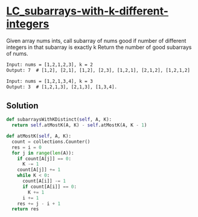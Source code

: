 # [LC_subarrays-with-k-different-integers](https://leetcode.com/problems/subarrays-with-k-different-integers)

Given array nums ints, call subarray of nums good if number of different integers in that subarray is exactly k
Return the number of good subarrays of nums.

```txt
Input: nums = [1,2,1,2,3], k = 2
Output: 7  # [1,2], [2,1], [1,2], [2,3], [1,2,1], [2,1,2], [1,2,1,2]

Input: nums = [1,2,1,3,4], k = 3
Output: 3  # [1,2,1,3], [2,1,3], [1,3,4].
```

## Solution

```py
def subarraysWithKDistinct(self, A, K):
  return self.atMostK(A, K) - self.atMostK(A, K - 1)

def atMostK(self, A, K):
  count = collections.Counter()
  res = i = 0
  for j in range(len(A)):
    if count[A[j]] == 0:
      K -= 1
    count[A[j]] += 1
    while K < 0:
      count[A[i]] -= 1
      if count[A[i]] == 0:
        K += 1
      i += 1
    res += j - i + 1
  return res
```
